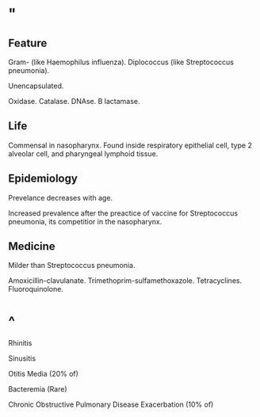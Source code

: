 # "

## Feature

Gram- (like Haemophilus influenza).
Diplococcus (like Streptococcus pneumonia).

Unencapsulated.

Oxidase.
Catalase.
DNAse.
B lactamase.

## Life

Commensal in nasopharynx.
Found inside respiratory epithelial cell, type 2 alveolar cell, and pharyngeal lymphoid tissue.

## Epidemiology

Prevelance decreases with age.

Increased prevalence after the preactice of vaccine for Streptococcus pneumonia, its competitior in the nasopharynx.

## Medicine

Milder than Streptococcus pneumonia.

Amoxicillin-clavulanate.
Trimethoprim-sulfamethoxazole.
Tetracyclines.
Fluoroquinolone.

# ^

Rhinitis

Sinusitis

Otitis Media
(20% of)

Bacteremia
(Rare)

Chronic Obstructive Pulmonary Disease Exacerbation
(10% of)
